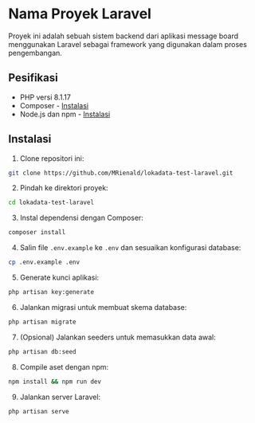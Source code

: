 # Nama Proyek Laravel

Proyek ini adalah sebuah sistem backend dari aplikasi message board menggunakan Laravel sebagai framework yang digunakan dalam proses pengembangan.

## Pesifikasi

- PHP versi 8.1.17
- Composer - [Instalasi](https://getcomposer.org/doc/00-intro.md#installation-linux-unix-macos)
- Node.js dan npm - [Instalasi](https://nodejs.org/)

## Instalasi

1. Clone repositori ini:

```bash
git clone https://github.com/MRienald/lokadata-test-laravel.git
```

2. Pindah ke direktori proyek:

```bash
cd lokadata-test-laravel
```

3. Instal dependensi dengan Composer:

```bash
composer install
```

4. Salin file `.env.example` ke `.env` dan sesuaikan konfigurasi database:

```bash
cp .env.example .env
```

5. Generate kunci aplikasi:

```bash
php artisan key:generate
```

6. Jalankan migrasi untuk membuat skema database:

```bash
php artisan migrate
```

7. (Opsional) Jalankan seeders untuk memasukkan data awal:

```bash
php artisan db:seed
```

8. Compile aset dengan npm:

```bash
npm install && npm run dev
```

9. Jalankan server Laravel:

```bash
php artisan serve
```
